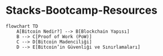 # Stacks-Bootcamp-Resources
```
flowchart TD
    A[Bitcoin Nedir?] --> B[Blockchain Yapısı]
    B --> C[Proof of Work (PoW)]
    C --> D[Bitcoin Madenciliği]
    D --> E[Bitcoin’in Güvenliği ve Sınırlamaları]
```
